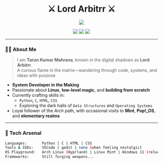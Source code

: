 <h1 align="center">⚔️ Lord Arbitrr ⚔️</h1>
<p align="center">
  <img src="https://readme-typing-svg.herokuapp.com/?color=00ADB5&center=true&vCenter=true&lines=Code+by+Day%2C+Command+by+Night;Digital+Ronin+of+the+Dark+Web;Rising+System+Dev+%7C+Linux+Enthusiast" />
</p>

<p align="center">
  <img src="https://img.shields.io/badge/Linux-Master--in--Training-00ADB5?style=for-the-badge&logo=linux&logoColor=white">
  <img src="https://img.shields.io/badge/Arch%20User-I%20do%20btw-blue?style=for-the-badge&logo=arch-linux&logoColor=white">
  <img src="https://img.shields.io/badge/Python-Enchanter-yellow?style=for-the-badge&logo=python&logoColor=black">
</p>

---

### 🧙‍♂️ About Me
> I am **Tarun Kumar Mahrana**, known in the digital shadows as **Lord Arbitrr**.  
> A curious flame in the matrix—wandering through code, systems, and ideas with purpose.

- **System Developer in the Making**
- Passionate about **Linux**, **low-level magic**, and **building from scratch**
- Currently crafting skills in:
  - `Python`, `C`, `HTML`, `CSS`
  - Exploring the dark halls of `Data Structures` and `Operating Systems`
- Loyal follower of the *Arch* path, with occasional visits to **Mint**, **Pop!_OS**, and **elementary realms**

---

### 🔧 Tech Arsenal

```bash
Languages:       Python | C | HTML | CSS
Tools & IDEs:    VSCode | gedit | nano (when feeling nostalgic)
OS Playground:   Arch Linux (Hyprland) | Linux Mint | Windows 11 (reluctantly)
Frameworks:      Still forging weapons...
